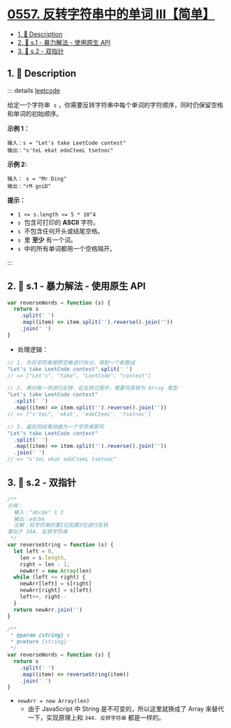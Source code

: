 # [0557. 反转字符串中的单词 III【简单】](https://github.com/tnotesjs/TNotes.leetcode/tree/main/notes/0557.%20%E5%8F%8D%E8%BD%AC%E5%AD%97%E7%AC%A6%E4%B8%B2%E4%B8%AD%E7%9A%84%E5%8D%95%E8%AF%8D%20III%E3%80%90%E7%AE%80%E5%8D%95%E3%80%91)

<!-- region:toc -->

- [1. 📝 Description](#1--description)
- [2. 🎯 s.1 - 暴力解法 - 使用原生 API](#2--s1---暴力解法---使用原生-api)
- [3. 🎯 s.2 - 双指针](#3--s2---双指针)

<!-- endregion:toc -->

## 1. 📝 Description

::: details [leetcode](https://leetcode.cn/problems/reverse-words-in-a-string-iii/)

给定一个字符串  `s` ，你需要反转字符串中每个单词的字符顺序，同时仍保留空格和单词的初始顺序。

**示例 1：**

```
输入：s = "Let's take LeetCode contest"
输出："s'teL ekat edoCteeL tsetnoc"
```

**示例 2:**

```
输入： s = "Mr Ding"
输出："rM gniD"
```

**提示：**

- `1 <= s.length <= 5 * 10^4`
- `s`  包含可打印的 **ASCII** 字符。
- `s`  不包含任何开头或结尾空格。
- `s`  里 **至少** 有一个词。
- `s`  中的所有单词都用一个空格隔开。

:::

## 2. 🎯 s.1 - 暴力解法 - 使用原生 API

```js
var reverseWords = function (s) {
  return s
    .split(' ')
    .map((item) => item.split('').reverse().join(''))
    .join(' ')
}
```

- 处理逻辑：

```js
// 1. 先将字符串按照空格进行拆分，得到一个新数组
"Let's take LeetCode contest".split(' ')
// => ["Let's", "take", "LeetCode", "contest"]

// 2. 再对每一项进行反转，在反转过程中，需要将其转为 Array 类型
"Let's take LeetCode contest"
  .split(' ')
  .map((item) => item.split('').reverse().join(''))
// => ["s'teL", 'ekat', 'edoCteeL', 'tsetnoc']

// 3. 最后将结果拼接为一个字符串即可
"Let's take LeetCode contest"
  .split(' ')
  .map((item) => item.split('').reverse().join(''))
  .join(' ')
// => "s'teL ekat edoCteeL tsetnoc"
```

## 3. 🎯 s.2 - 双指针

```js
/**
示例：
  输入："abcde" 1 3
  输出：adcbe
  注解：将字符串的第1位到第3位进行反转
类似于 344. 反转字符串
 */
var reverseString = function (s) {
  let left = 0,
    len = s.length,
    right = len - 1,
    newArr = new Array(len)
  while (left <= right) {
    newArr[left] = s[right]
    newArr[right] = s[left]
    left++, right--
  }
  return newArr.join('')
}

/**
 * @param {string} s
 * @return {string}
 */
var reverseWords = function (s) {
  return s
    .split(' ')
    .map((item) => reverseString(item))
    .join(' ')
}
```

- `newArr = new Array(len)`
  - 由于 JavaScript 中 String 是不可变的，所以这里就换成了 Array 来替代一下，实现原理上和 `344. 反转字符串` 都是一样的。
